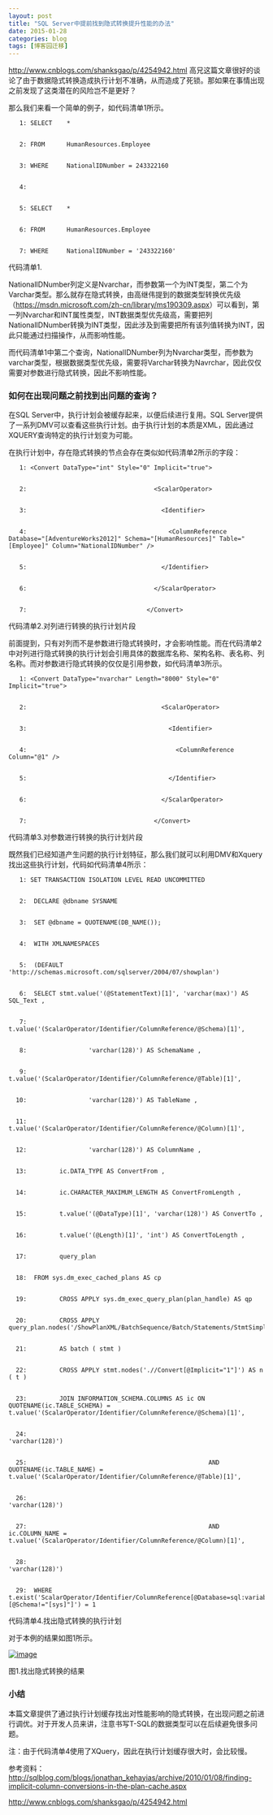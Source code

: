 ```yaml
---
layout: post
title: "SQL Server中提前找到隐式转换提升性能的办法"
date: 2015-01-28
categories: blog
tags: [博客园迁移]
---
```


<http://www.cnblogs.com/shanksgao/p/4254942.html> 高兄这篇文章很好的谈论了由于数据隐式转换造成执行计划不准确，从而造成了死锁。那如果在事情出现之前发现了这类潜在的风险岂不是更好？

那么我们来看一个简单的例子，如代码清单1所示。
    
    
       1: SELECT    *
    
    
       2: FROM      HumanResources.Employee
    
    
       3: WHERE     NationalIDNumber = 243322160
    
    
       4:  
    
    
       5: SELECT    *
    
    
       6: FROM      HumanResources.Employee
    
    
       7: WHERE     NationalIDNumber = '243322160'

代码清单1. 

NationalIDNumber列定义是Nvarchar，而参数第一个为INT类型，第二个为Varchar类型。那么就存在隐式转换，由高继伟提到的数据类型转换优先级（<https://msdn.microsoft.com/zh-cn/library/ms190309.aspx>）可以看到，第一列Nvarchar和INT属性类型，INT数据类型优先级高，需要把列NationalIDNumber转换为INT类型，因此涉及到需要把所有该列值转换为INT，因此只能通过扫描操作，从而影响性能。

而代码清单1中第二个查询，NationalIDNumber列为Nvarchar类型，而参数为varchar类型，根据数据类型优先级，需要将Varchar转换为Navrchar，因此仅仅需要对参数进行隐式转换，因此不影响性能。

### 如何在出现问题之前找到出问题的查询？

在SQL Server中，执行计划会被缓存起来，以便后续进行复用。SQL Server提供了一系列DMV可以查看这些执行计划。由于执行计划的本质是XML，因此通过XQUERY查询特定的执行计划变为可能。

在执行计划中，存在隐式转换的节点会存在类似如代码清单2所示的字段： 
    
    
       1: <Convert DataType="int" Style="0" Implicit="true">
    
    
       2:                                   <ScalarOperator>
    
    
       3:                                     <Identifier>
    
    
       4:                                       <ColumnReference Database="[AdventureWorks2012]" Schema="[HumanResources]" Table="[Employee]" Column="NationalIDNumber" />
    
    
       5:                                     </Identifier>
    
    
       6:                                   </ScalarOperator>
    
    
       7:                                 </Convert>

代码清单2.对列进行转换的执行计划片段

前面提到，只有对列而不是参数进行隐式转换时，才会影响性能。而在代码清单2中对列进行隐式转换的执行计划会引用具体的数据库名称、架构名称、表名称、列名称。而对参数进行隐式转换的仅仅是引用参数，如代码清单3所示。
    
    
       1: <Convert DataType="nvarchar" Length="8000" Style="0" Implicit="true">
    
    
       2:                                     <ScalarOperator>
    
    
       3:                                       <Identifier>
    
    
       4:                                         <ColumnReference Column="@1" />
    
    
       5:                                       </Identifier>
    
    
       6:                                     </ScalarOperator>
    
    
       7:                                   </Convert>

代码清单3.对参数进行转换的执行计划片段 

既然我们已经知道产生问题的执行计划特征，那么我们就可以利用DMV和Xquery找出这些执行计划，代码如代码清单4所示：
    
    
       1: SET TRANSACTION ISOLATION LEVEL READ UNCOMMITTED
    
    
       2:  DECLARE @dbname SYSNAME
    
    
       3:  SET @dbname = QUOTENAME(DB_NAME());
    
    
       4:  WITH XMLNAMESPACES
    
    
       5:  (DEFAULT 'http://schemas.microsoft.com/sqlserver/2004/07/showplan')
    
    
       6:  SELECT stmt.value('(@StatementText)[1]', 'varchar(max)') AS SQL_Text ,
    
    
       7:         t.value('(ScalarOperator/Identifier/ColumnReference/@Schema)[1]',
    
    
       8:                 'varchar(128)') AS SchemaName ,
    
    
       9:         t.value('(ScalarOperator/Identifier/ColumnReference/@Table)[1]',
    
    
      10:                 'varchar(128)') AS TableName ,
    
    
      11:         t.value('(ScalarOperator/Identifier/ColumnReference/@Column)[1]',
    
    
      12:                 'varchar(128)') AS ColumnName ,
    
    
      13:         ic.DATA_TYPE AS ConvertFrom ,
    
    
      14:         ic.CHARACTER_MAXIMUM_LENGTH AS ConvertFromLength ,
    
    
      15:         t.value('(@DataType)[1]', 'varchar(128)') AS ConvertTo ,
    
    
      16:         t.value('(@Length)[1]', 'int') AS ConvertToLength ,
    
    
      17:         query_plan
    
    
      18:  FROM sys.dm_exec_cached_plans AS cp
    
    
      19:         CROSS APPLY sys.dm_exec_query_plan(plan_handle) AS qp
    
    
      20:         CROSS APPLY query_plan.nodes('/ShowPlanXML/BatchSequence/Batch/Statements/StmtSimple')
    
    
      21:         AS batch ( stmt )
    
    
      22:         CROSS APPLY stmt.nodes('.//Convert[@Implicit="1"]') AS n ( t )
    
    
      23:         JOIN INFORMATION_SCHEMA.COLUMNS AS ic ON QUOTENAME(ic.TABLE_SCHEMA) = t.value('(ScalarOperator/Identifier/ColumnReference/@Schema)[1]',
    
    
      24:                                                               'varchar(128)')
    
    
      25:                                                  AND QUOTENAME(ic.TABLE_NAME) = t.value('(ScalarOperator/Identifier/ColumnReference/@Table)[1]',
    
    
      26:                                                               'varchar(128)')
    
    
      27:                                                  AND ic.COLUMN_NAME = t.value('(ScalarOperator/Identifier/ColumnReference/@Column)[1]',
    
    
      28:                                                               'varchar(128)')
    
    
      29:  WHERE t.exist('ScalarOperator/Identifier/ColumnReference[@Database=sql:variable("@dbname")][@Schema!="[sys]"]') = 1

代码清单4.找出隐式转换的执行计划

对于本例的结果如图1所示。

[![image](https://cdn.jsdelivr.net/gh/careyson/careyson.github.io@main/assets/images/2015-01-28-sql-server/sql-server-281201015195190.png)](//images0.cnblogs.com/blog/35368/201501/281201006597762.png)

图1.找出隐式转换的结果

### 小结

本篇文章提供了通过执行计划缓存找出对性能影响的隐式转换，在出现问题之前进行调优。对于开发人员来讲，注意书写T-SQL的数据类型可以在后续避免很多问题。

注：由于代码清单4使用了XQuery，因此在执行计划缓存很大时，会比较慢。

参考资料：<http://sqlblog.com/blogs/jonathan_kehayias/archive/2010/01/08/finding-implicit-column-conversions-in-the-plan-cache.aspx>

<http://www.cnblogs.com/shanksgao/p/4254942.html>
